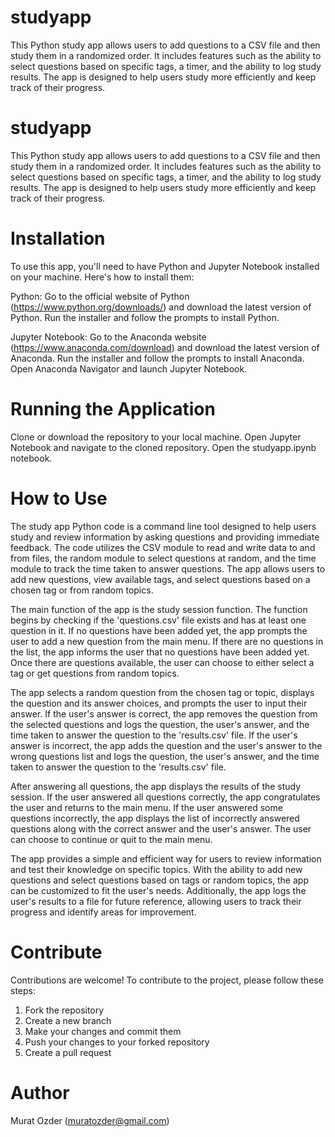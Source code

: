 # studyapp
This Python study app allows users to add questions to a CSV file and then study them in a randomized order. It includes features such as the ability to select questions based on specific tags, a timer, and the ability to log study results. The app is designed to help users study more efficiently and keep track of their progress.

# studyapp
This Python study app allows users to add questions to a CSV file and then study them in a randomized order. It includes features such as the ability to select questions based on specific tags, a timer, and the ability to log study results. The app is designed to help users study more efficiently and keep track of their progress.

# Installation

To use this app, you'll need to have Python and Jupyter Notebook installed on your machine. Here's how to install them:

Python: Go to the official website of Python (https://www.python.org/downloads/) and download the latest version of Python. Run the installer and follow the prompts to install Python.

Jupyter Notebook: Go to the Anaconda website (https://www.anaconda.com/download) and download the latest version of Anaconda. Run the installer and follow the prompts to install Anaconda. Open Anaconda Navigator and launch Jupyter Notebook.

# Running the Application

Clone or download the repository to your local machine. Open Jupyter Notebook and navigate to the cloned repository. Open the studyapp.ipynb notebook.

# How to Use

The study app Python code is a command line tool designed to help users study and review information by asking questions and providing immediate feedback. The code utilizes the CSV module to read and write data to and from files, the random module to select questions at random, and the time module to track the time taken to answer questions. The app allows users to add new questions, view available tags, and select questions based on a chosen tag or from random topics.

The main function of the app is the study session function. The function begins by checking if the 'questions.csv' file exists and has at least one question in it. If no questions have been added yet, the app prompts the user to add a new question from the main menu. If there are no questions in the list, the app informs the user that no questions have been added yet. Once there are questions available, the user can choose to either select a tag or get questions from random topics.

The app selects a random question from the chosen tag or topic, displays the question and its answer choices, and prompts the user to input their answer. If the user's answer is correct, the app removes the question from the selected questions and logs the question, the user's answer, and the time taken to answer the question to the 'results.csv' file. If the user's answer is incorrect, the app adds the question and the user's answer to the wrong questions list and logs the question, the user's answer, and the time taken to answer the question to the 'results.csv' file.

After answering all questions, the app displays the results of the study session. If the user answered all questions correctly, the app congratulates the user and returns to the main menu. If the user answered some questions incorrectly, the app displays the list of incorrectly answered questions along with the correct answer and the user's answer. The user can choose to continue or quit to the main menu.

The app provides a simple and efficient way for users to review information and test their knowledge on specific topics. With the ability to add new questions and select questions based on tags or random topics, the app can be customized to fit the user's needs. Additionally, the app logs the user's results to a file for future reference, allowing users to track their progress and identify areas for improvement.

# Contribute

Contributions are welcome! To contribute to the project, please follow these steps:

1. Fork the repository
2. Create a new branch
3. Make your changes and commit them
4. Push your changes to your forked repository
5. Create a pull request

# Author

Murat Ozder (muratozder@gmail.com)
